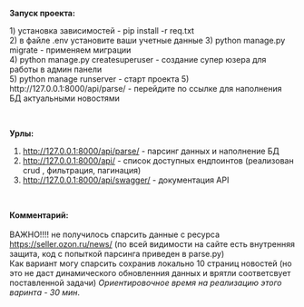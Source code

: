<b>Запуск проекта:</b><br />
<p>
  1) установка зависимостей - pip install -r req.txt <br />
  2) в файле .env установите ваши учетные данные
  3) python manage.py migrate - применяем миграции <br />
  4) python manage.py createsuperuser - создание супер юзера для работы в админ
  панели <br />
  5) python manage runserver - старт проекта 5) http://127.0.0.1:8000/api/parse/
  - перейдите по ссылке для наполнения БД актуальными новостями <br />
</p>
<br />

<b>Урлы:</b><br />
1) http://127.0.0.1:8000/api/parse/ - парсинг данных и наполнение БД <br />
2) http://127.0.0.1:8000/api/ - список доступных ендпоинтов (реализован crud ,
фильтрация, пагинация)<br />
3) http://127.0.0.1:8000/api/swagger/ - документация API <br />
<br>

<b>Комментарий:</b><br /><br>
ВАЖНО!!!! не получилось спарсить данные с ресурса https://seller.ozon.ru/news/
(по всей видимости на сайте есть внутренняя защита, код с попыткой парсинга
приведен в parse.py)<br>
Как вариант могу спарсить сохранив локально 10 страниц новостей (но это не даст динамического обновленния данных и врятли соответсвует поставленной задачи) <i>Ориентировочное время на реализацию этого варинта - 30 мин</i>.
